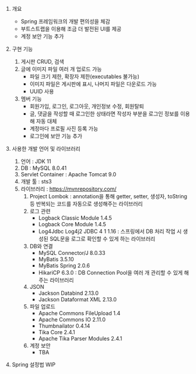 1. 개요
   * Spring 프레임워크의 개발 편의성을 체감
   * 부트스트랩을 이용해 조금 더 발전된 UI를 제공
   * 계정 보안 기능 추가

2. 구현 기능
   1) 게시판 CRUD, 검색
   2) 글에 이미지 파일 여러 개 업로드 가능
      * 파일 크기 제한, 확장자 제한(executables 불가능)
      * 이미지 파일은 게시판에 표시, 나머지 파일은 다운로드 가능
      * UUID 사용
   3) 멤버 기능
      * 회원가입, 로그인, 로그아웃, 개인정보 수정, 회원탈퇴
      * 글, 댓글을 작성할 때 로그인한 상태라면 작성자 부분을 로그인 정보를 이용해 자동 대체
      * 계정마다 프로필 사진 등록 가능
      * 로그인에 보안 기능 추가

3. 사용한 개발 언어 및 라이브러리
   1) 언어 : JDK 11
   2) DB : MySQL 8.0.41
   3) Servlet Container : Apache Tomcat 9.0
   4) 개발 툴 : sts3
   5) 라이브러리 : https://mvnrepository.com/
      1) Project Lombok : annotation을 통해 getter, setter, 생성자, toString 등 반복되는 코드를 자동으로 생성해주는 라이브러리
      3) 로그 관련
          * Logback Classic Module 1.4.5
          * Logback Core Module 1.4.5
          * Log4Jdbc Log4j2 JDBC 4 1 1.16 : 스프링에서 DB 처리 작업 시 생성된 SQL문을 로그로 확인할 수 있게 하는 라이브러리
      4) DB와 연결
          * MySQL Connector/J 8.0.33
          * MyBatis 3.5.10
          * MyBatis Spring 2.0.6
          * HikariCP 6.3.0 : DB Connection Pool을 여러 개 관리할 수 있게 해주는 라이브러리
      5) JSON
          * Jackson Databind 2.13.0
          * Jackson Dataformat XML 2.13.0
      6) 파일 업로드
          * Apache Commons FileUpload 1.4
          * Apache Commons IO 2.11.0
          * Thumbnailator 0.4.14
          * Tika Core 2.4.1
          * Apache Tika Parser Modules 2.4.1
      7) 계정 보안
          * TBA

4. Spring 설정법 WIP
